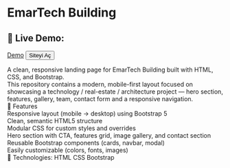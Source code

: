 <h1>EmarTech Building</h1>

## 🚀 Live Demo:

<a href="https://emartechhh.netlify.app" target="_blank" rel="noopener noreferrer">Demo</a>
<button onclick="window.open('https://emartechhh.netlify.app', '_blank')">Siteyi Aç</button>


A clean, responsive landing page for EmarTech Building built with HTML, CSS, and Bootstrap.
<br/>
This repository contains a modern, mobile-first layout focused on showcasing a technology / real-estate / architecture project — hero section, features, gallery, team, contact form and a responsive navigation.
<br/>
🚀 Features
<br/>
Responsive layout (mobile → desktop) using Bootstrap 5
<br/>
Clean, semantic HTML5 structure
<br/>
Modular CSS for custom styles and overrides
<br/>
Hero section with CTA, features grid, image gallery, and contact section
<br/>
Reusable Bootstrap components (cards, navbar, modal)
<br/>
Easily customizable (colors, fonts, images)
<br/>
🧰 Technologies:
HTML
CSS
Bootstrap 
